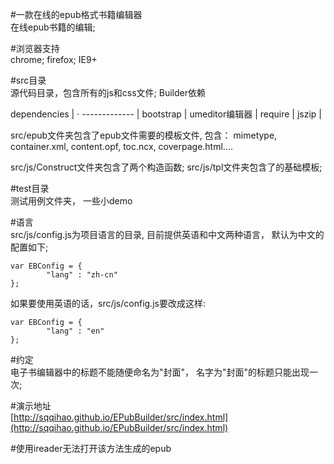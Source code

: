 #一款在线的epub格式书籍编辑器    
在线epub书籍的编辑;

#浏览器支持    
chrome; firefox; IE9+


#src目录    
源代码目录，包含所有的js和css文件;
Builder依赖

dependencies | ·
------------- |
bootstrap      |
umeditor编辑器 |
require       |
jszip         |


src/epub文件夹包含了epub文件需要的模板文件, 包含：
    mimetype,  container.xml,  content.opf,  toc.ncx,  coverpage.html....

src/js/Construct文件夹包含了两个构造函数;
src/js/tpl文件夹包含了的基础模板;

#test目录    
测试用例文件夹， 一些小demo

#语言    
src/js/config.js为项目语言的目录, 目前提供英语和中文两种语言， 默认为中文的配置如下;
```
var EBConfig = {
        "lang" : "zh-cn"
};
```
如果要使用英语的话，src/js/config.js要改成这样:
```
var EBConfig = {
        "lang" : "en"
};
```

#约定    
电子书编辑器中的标题不能随便命名为"封面"， 名字为"封面"的标题只能出现一次;

#演示地址    
[http://sqqihao.github.io/EPubBuilder/src/index.html](http://sqqihao.github.io/EPubBuilder/src/index.html)

#使用ireader无法打开该方法生成的epub
